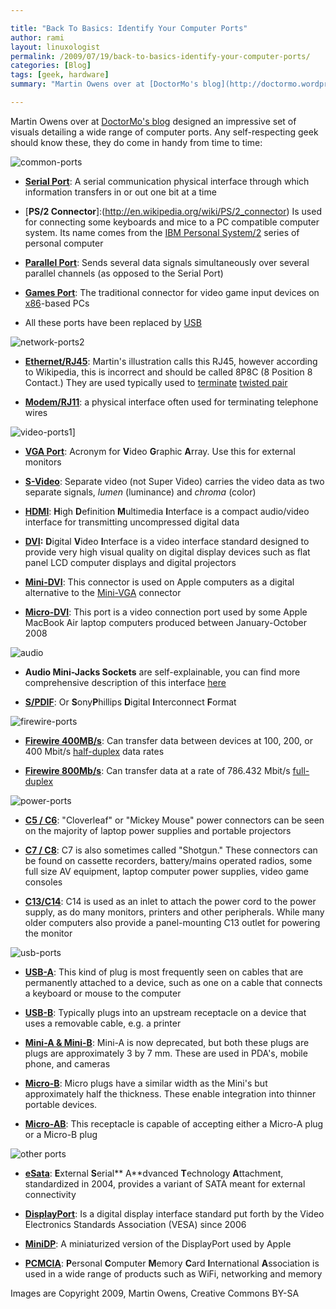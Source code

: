 ```yaml
---

title: "Back To Basics: Identify Your Computer Ports"
author: rami
layout: linuxologist 
permalink: /2009/07/19/back-to-basics-identify-your-computer-ports/
categories: [Blog]
tags: [geek, hardware]
summary: "Martin Owens over at [DoctorMo's blog](http://doctormo.wordpress.com/2009/07/17/learning-identifying-computer-ports/) designed an impressive set of visuals detailing a wide range of computer ports. Any self-respecting geek should know these, they do come in handy from time to time:"

---
```


Martin Owens over at [DoctorMo's blog](http://doctormo.wordpress.com/2009/07/17/learning-identifying-computer-ports/) designed an impressive set of visuals detailing a wide range of computer ports. Any self-respecting geek should know these, they do come in handy from time to time:

![common-ports](/assets/images/content/blog/common-ports.png)

* [**Serial Port**](http://en.wikipedia.org/wiki/Serial_Port): A serial communication physical interface through which information transfers in or out one bit at a time

* [**PS/2 Connector**]:(http://en.wikipedia.org/wiki/PS/2_connector) Is used for connecting some keyboards and mice to a PC compatible computer system. Its name comes from the [IBM Personal System/2](http://en.wikipedia.org/wiki/IBM_Personal_System/2 "IBM Personal System/2") series of personal computer

* [**Parallel Port**](http://en.wikipedia.org/wiki/Parallel_Port): Sends several data signals simultaneously over several parallel channels (as opposed to the Serial Port)

* [**Games Port**](http://en.wikipedia.org/wiki/Game_port): The traditional connector for video game input devices on [x86](http://en.wikipedia.org/wiki/X86 "X86")-based PCs

* All these ports have been replaced by [USB](http://en.wikipedia.org/wiki/Usb)

![network-ports2](/assets/images/content/blog/network-ports2.png)

* [**Ethernet/RJ45**](http://en.wikipedia.org/wiki/RJ45): Martin's illustration calls this RJ45, however according to Wikipedia, this is incorrect and should be called 8P8C (8 Position 8 Contact.) They are used typically used to [terminate](http://en.wikipedia.org/wiki/Electrical_termination) [twisted pair](http://en.wikipedia.org/wiki/Twisted_pair)

* [**Modem/RJ11**](http://en.wikipedia.org/wiki/RJ11): a physical interface often used for terminating telephone wires

![video-ports1](/assets/images/content/blog/video-ports1.png)]

* [**VGA Port**](http://en.wikipedia.org/wiki/VGA_port): Acronym for **V**ideo **G**raphic **A**rray. Use this for external monitors

* [**S-Video**](http://en.wikipedia.org/wiki/S-Video): Separate video (not Super Video) carries the video data as two separate signals, *lumen* (luminance) and *chroma* (color)

* [**HDMI**](http://en.wikipedia.org/wiki/HDMI): **H**igh **D**efinition **M**ultimedia **I**nterface is a compact audio/video interface for transmitting uncompressed digital data

* **[DVI](http://en.wikipedia.org/wiki/Digital_Visual_Interface):** **D**igital **V**ideo **I**nterface is a video interface standard designed to provide very high visual quality on digital display devices such as flat panel LCD computer displays and digital projectors

* [**Mini-DVI**](http://en.wikipedia.org/wiki/Mini-DVI): This connector is used on Apple computers as a digital alternative to the [Mini-VGA](http://en.wikipedia.org/wiki/Mini-VGA) connector

* [**Micro-DVI**](http://en.wikipedia.org/wiki/Micro-dvi): This port is a video connection port used by some Apple MacBook Air laptop computers produced between January-October 2008

![audio](/assets/images/content/blog/audio.png)

* **Audio Mini-Jacks Sockets** are self-explainable, you can find more comprehensive description of this interface [here](http://en.wikipedia.org/wiki/Audio_jack)

* [**S/PDIF**](http://en.wikipedia.org/wiki/S/PDIF): Or **S**ony**P**hillips **D**igital **I**nterconnect **F**ormat

![firewire-ports](/assets/images/content/blog/firewire-ports.png)

* [**Firewire 400MB/s**](http://en.wikipedia.org/wiki/FireWire_400): Can transfer data between devices at 100, 200, or 400 Mbit/s [half-duplex](http://en.wikipedia.org/wiki/Half-duplex) data rates

* [**Firewire 800Mb/s**](http://en.wikipedia.org/wiki/FireWire_800#FireWire_800_.28IEEE_1394b-2002.29): Can transfer data at a rate of 786.432 Mbit/s [full-duplex](http://en.wikipedia.org/wiki/Full-duplex)

![power-ports](/assets/images/content/blog/power-ports.png)

* **[C5 / C6](http://en.wikipedia.org/wiki/IEC_connector#C5_and_C6_connectors)**: "Cloverleaf" or "Mickey Mouse" power connectors can be seen on the majority of laptop power supplies and portable projectors

* [**C7 / C8**](http://en.wikipedia.org/wiki/IEC_connector#C7_and_C8_connectors): C7 is also sometimes called "Shotgun." These connectors can be found on  cassette recorders, battery/mains operated radios, some full size AV equipment, laptop computer power supplies, video game consoles

* [**C13/C14**](http://en.wikipedia.org/wiki/IEC_connector\#C13_and_C14_connectors): C14 is used as an inlet to attach the power cord to the power supply, as do many monitors, printers and other peripherals. While many older computers also provide a panel-mounting C13 outlet for powering the monitor

![usb-ports](/assets/images/content/blog/usb-ports.png)

* [**USB-A**](http://en.wikipedia.org/wiki/Universal_Serial_Bus#USB-A): This kind of plug is most frequently seen on cables that are permanently attached to a device, such as one on a cable that connects a keyboard or mouse to the computer

* [**USB-B**](http://en.wikipedia.org/wiki/Universal_Serial_Bus#USB-B): Typically plugs into an upstream receptacle on a device that uses a removable cable, e.g. a printer

* [**Mini-A & Mini-B**](http://en.wikipedia.org/wiki/Universal_Serial_Bus#Mini_and_Micro): Mini-A is now deprecated, but both these plugs are plugs are approximately 3 by 7 mm. These are used in PDA's, mobile phone, and cameras

* [**Micro-B**](http://en.wikipedia.org/wiki/Universal_Serial_Bus#Mini_and_Micro): Micro plugs have a similar width as the Mini's but approximately half the thickness. These enable integration into thinner portable devices.

* [**Micro-AB**](http://en.wikipedia.org/wiki/USB_On-The-Go): This receptacle is capable of accepting either a Micro-A plug or a Micro-B plug

![other ports](/assets/images/content/blog/other-ports.png)

* [**eSata**](http://en.wikipedia.org/wiki/Esata#External_SATA): **E**xternal **S**erial** A**dvanced **T**echnology **A**ttachment, standardized in 2004, provides a variant of SATA meant for external connectivity

* [**DisplayPort**](http://en.wikipedia.org/wiki/Displayport): Is a digital display interface standard put forth by the Video Electronics Standards Association (VESA) since 2006

* [**MiniDP**](http://en.wikipedia.org/wiki/Displayport):  A miniaturized version of the DisplayPort used by Apple

* [**PCMCIA**](http://en.wikipedia.org/wiki/PCMCIA): **P**ersonal **C**omputer **M**emory **C**ard **I**nternational **A**ssociation is used in a wide range of products such as WiFi, networking and memory

Images are Copyright 2009, Martin Owens, Creative Commons BY-SA
